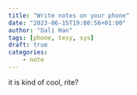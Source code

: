 ```yaml
---
title: "Write notes on your phone"
date: "2023-06-15T19:00:56+01:00"
author: "Dali Han"
tags: [phone, tesy, sys]
draft: true
categories:
    - note
---
```


it is kind of cool, rite?
